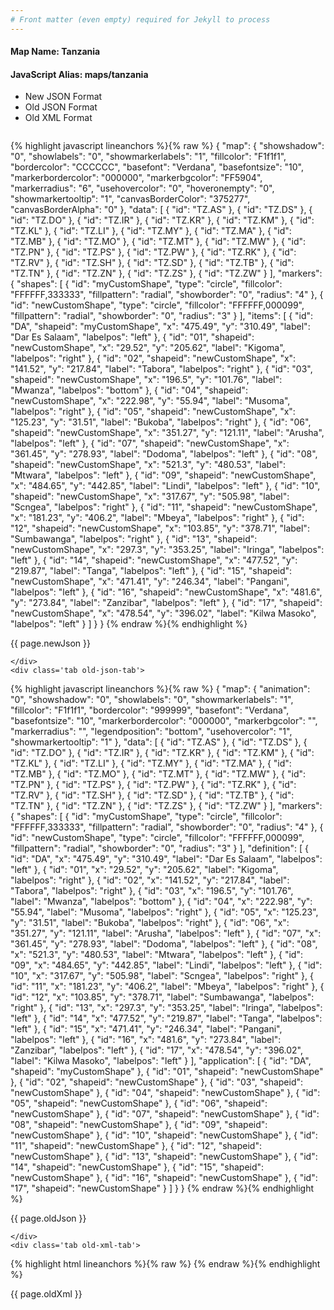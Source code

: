 ```yaml
---
# Front matter (even empty) required for Jekyll to process
---
```


#### Map Name: Tanzania

#### JavaScript Alias: maps/tanzania


<ul class='code-tabs'>
    <li class='active'>
        <a data-toggle='new-json'>New JSON Format</a>
    </li>
    <li>
        <a data-toggle='old-json'>Old JSON Format</a>
    </li>
    <li>
        <a data-toggle='old-xml'>Old XML Format</a>
    </li>
</ul>
<div class='tab-content'>
    <pre class='plain-code'></pre>
    <div class='tab new-json-tab active'>
{% highlight javascript lineanchors %}{% raw %}
{
    "map": {
        "showshadow": "0",
        "showlabels": "0",
        "showmarkerlabels": "1",
        "fillcolor": "F1f1f1",
        "bordercolor": "CCCCCC",
        "basefont": "Verdana",
        "basefontsize": "10",
        "markerbordercolor": "000000",
        "markerbgcolor": "FF5904",
        "markerradius": "6",
        "usehovercolor": "0",
        "hoveronempty": "0",
        "showmarkertooltip": "1",
        "canvasBorderColor": "375277",
        "canvasBorderAlpha": "0"
    },
    "data": [
        {
            "id": "TZ.AS"
        },
        {
            "id": "TZ.DS"
        },
        {
            "id": "TZ.DO"
        },
        {
            "id": "TZ.IR"
        },
        {
            "id": "TZ.KR"
        },
        {
            "id": "TZ.KM"
        },
        {
            "id": "TZ.KL"
        },
        {
            "id": "TZ.LI"
        },
        {
            "id": "TZ.MY"
        },
        {
            "id": "TZ.MA"
        },
        {
            "id": "TZ.MB"
        },
        {
            "id": "TZ.MO"
        },
        {
            "id": "TZ.MT"
        },
        {
            "id": "TZ.MW"
        },
        {
            "id": "TZ.PN"
        },
        {
            "id": "TZ.PS"
        },
        {
            "id": "TZ.PW"
        },
        {
            "id": "TZ.RK"
        },
        {
            "id": "TZ.RV"
        },
        {
            "id": "TZ.SH"
        },
        {
            "id": "TZ.SD"
        },
        {
            "id": "TZ.TB"
        },
        {
            "id": "TZ.TN"
        },
        {
            "id": "TZ.ZN"
        },
        {
            "id": "TZ.ZS"
        },
        {
            "id": "TZ.ZW"
        }
    ],
    "markers": {
        "shapes": [
            {
                "id": "myCustomShape",
                "type": "circle",
                "fillcolor": "FFFFFF,333333",
                "fillpattern": "radial",
                "showborder": "0",
                "radius": "4"
            },
            {
                "id": "newCustomShape",
                "type": "circle",
                "fillcolor": "FFFFFF,000099",
                "fillpattern": "radial",
                "showborder": "0",
                "radius": "3"
            }
        ],
        "items": [
            {
                "id": "DA",
                "shapeid": "myCustomShape",
                "x": "475.49",
                "y": "310.49",
                "label": "Dar Es Salaam",
                "labelpos": "left"
            },
            {
                "id": "01",
                "shapeid": "newCustomShape",
                "x": "29.52",
                "y": "205.62",
                "label": "Kigoma",
                "labelpos": "right"
            },
            {
                "id": "02",
                "shapeid": "newCustomShape",
                "x": "141.52",
                "y": "217.84",
                "label": "Tabora",
                "labelpos": "right"
            },
            {
                "id": "03",
                "shapeid": "newCustomShape",
                "x": "196.5",
                "y": "101.76",
                "label": "Mwanza",
                "labelpos": "bottom"
            },
            {
                "id": "04",
                "shapeid": "newCustomShape",
                "x": "222.98",
                "y": "55.94",
                "label": "Musoma",
                "labelpos": "right"
            },
            {
                "id": "05",
                "shapeid": "newCustomShape",
                "x": "125.23",
                "y": "31.51",
                "label": "Bukoba",
                "labelpos": "right"
            },
            {
                "id": "06",
                "shapeid": "newCustomShape",
                "x": "351.27",
                "y": "121.11",
                "label": "Arusha",
                "labelpos": "left"
            },
            {
                "id": "07",
                "shapeid": "newCustomShape",
                "x": "361.45",
                "y": "278.93",
                "label": "Dodoma",
                "labelpos": "left"
            },
            {
                "id": "08",
                "shapeid": "newCustomShape",
                "x": "521.3",
                "y": "480.53",
                "label": "Mtwara",
                "labelpos": "left"
            },
            {
                "id": "09",
                "shapeid": "newCustomShape",
                "x": "484.65",
                "y": "442.85",
                "label": "Lindi",
                "labelpos": "left"
            },
            {
                "id": "10",
                "shapeid": "newCustomShape",
                "x": "317.67",
                "y": "505.98",
                "label": "Scngea",
                "labelpos": "right"
            },
            {
                "id": "11",
                "shapeid": "newCustomShape",
                "x": "181.23",
                "y": "406.2",
                "label": "Mbeya",
                "labelpos": "right"
            },
            {
                "id": "12",
                "shapeid": "newCustomShape",
                "x": "103.85",
                "y": "378.71",
                "label": "Sumbawanga",
                "labelpos": "right"
            },
            {
                "id": "13",
                "shapeid": "newCustomShape",
                "x": "297.3",
                "y": "353.25",
                "label": "Iringa",
                "labelpos": "left"
            },
            {
                "id": "14",
                "shapeid": "newCustomShape",
                "x": "477.52",
                "y": "219.87",
                "label": "Tanga",
                "labelpos": "left"
            },
            {
                "id": "15",
                "shapeid": "newCustomShape",
                "x": "471.41",
                "y": "246.34",
                "label": "Pangani",
                "labelpos": "left"
            },
            {
                "id": "16",
                "shapeid": "newCustomShape",
                "x": "481.6",
                "y": "273.84",
                "label": "Zanzibar",
                "labelpos": "left"
            },
            {
                "id": "17",
                "shapeid": "newCustomShape",
                "x": "478.54",
                "y": "396.02",
                "label": "Kilwa Masoko",
                "labelpos": "left"
            }
        ]
    }
}
{% endraw %}{% endhighlight %}


<p class='text-success'>{{ page.newJson }}</p>

    </div>
    <div class='tab old-json-tab'>
{% highlight javascript lineanchors %}{% raw %}
{
    "map": {
        "animation": "0",
        "showshadow": "0",
        "showlabels": "0",
        "showmarkerlabels": "1",
        "fillcolor": "F1f1f1",
        "bordercolor": "999999",
        "basefont": "Verdana",
        "basefontsize": "10",
        "markerbordercolor": "000000",
        "markerbgcolor": "",
        "markerradius": "",
        "legendposition": "bottom",
        "usehovercolor": "1",
        "showmarkertooltip": "1"
    },
    "data": [
        {
            "id": "TZ.AS"
        },
        {
            "id": "TZ.DS"
        },
        {
            "id": "TZ.DO"
        },
        {
            "id": "TZ.IR"
        },
        {
            "id": "TZ.KR"
        },
        {
            "id": "TZ.KM"
        },
        {
            "id": "TZ.KL"
        },
        {
            "id": "TZ.LI"
        },
        {
            "id": "TZ.MY"
        },
        {
            "id": "TZ.MA"
        },
        {
            "id": "TZ.MB"
        },
        {
            "id": "TZ.MO"
        },
        {
            "id": "TZ.MT"
        },
        {
            "id": "TZ.MW"
        },
        {
            "id": "TZ.PN"
        },
        {
            "id": "TZ.PS"
        },
        {
            "id": "TZ.PW"
        },
        {
            "id": "TZ.RK"
        },
        {
            "id": "TZ.RV"
        },
        {
            "id": "TZ.SH"
        },
        {
            "id": "TZ.SD"
        },
        {
            "id": "TZ.TB"
        },
        {
            "id": "TZ.TN"
        },
        {
            "id": "TZ.ZN"
        },
        {
            "id": "TZ.ZS"
        },
        {
            "id": "TZ.ZW"
        }
    ],
    "markers": {
        "shapes": [
            {
                "id": "myCustomShape",
                "type": "circle",
                "fillcolor": "FFFFFF,333333",
                "fillpattern": "radial",
                "showborder": "0",
                "radius": "4"
            },
            {
                "id": "newCustomShape",
                "type": "circle",
                "fillcolor": "FFFFFF,000099",
                "fillpattern": "radial",
                "showborder": "0",
                "radius": "3"
            }
        ],
        "definition": [
            {
                "id": "DA",
                "x": "475.49",
                "y": "310.49",
                "label": "Dar Es Salaam",
                "labelpos": "left"
            },
            {
                "id": "01",
                "x": "29.52",
                "y": "205.62",
                "label": "Kigoma",
                "labelpos": "right"
            },
            {
                "id": "02",
                "x": "141.52",
                "y": "217.84",
                "label": "Tabora",
                "labelpos": "right"
            },
            {
                "id": "03",
                "x": "196.5",
                "y": "101.76",
                "label": "Mwanza",
                "labelpos": "bottom"
            },
            {
                "id": "04",
                "x": "222.98",
                "y": "55.94",
                "label": "Musoma",
                "labelpos": "right"
            },
            {
                "id": "05",
                "x": "125.23",
                "y": "31.51",
                "label": "Bukoba",
                "labelpos": "right"
            },
            {
                "id": "06",
                "x": "351.27",
                "y": "121.11",
                "label": "Arusha",
                "labelpos": "left"
            },
            {
                "id": "07",
                "x": "361.45",
                "y": "278.93",
                "label": "Dodoma",
                "labelpos": "left"
            },
            {
                "id": "08",
                "x": "521.3",
                "y": "480.53",
                "label": "Mtwara",
                "labelpos": "left"
            },
            {
                "id": "09",
                "x": "484.65",
                "y": "442.85",
                "label": "Lindi",
                "labelpos": "left"
            },
            {
                "id": "10",
                "x": "317.67",
                "y": "505.98",
                "label": "Scngea",
                "labelpos": "right"
            },
            {
                "id": "11",
                "x": "181.23",
                "y": "406.2",
                "label": "Mbeya",
                "labelpos": "right"
            },
            {
                "id": "12",
                "x": "103.85",
                "y": "378.71",
                "label": "Sumbawanga",
                "labelpos": "right"
            },
            {
                "id": "13",
                "x": "297.3",
                "y": "353.25",
                "label": "Iringa",
                "labelpos": "left"
            },
            {
                "id": "14",
                "x": "477.52",
                "y": "219.87",
                "label": "Tanga",
                "labelpos": "left"
            },
            {
                "id": "15",
                "x": "471.41",
                "y": "246.34",
                "label": "Pangani",
                "labelpos": "left"
            },
            {
                "id": "16",
                "x": "481.6",
                "y": "273.84",
                "label": "Zanzibar",
                "labelpos": "left"
            },
            {
                "id": "17",
                "x": "478.54",
                "y": "396.02",
                "label": "Kilwa Masoko",
                "labelpos": "left"
            }
        ],
        "application": [
            {
                "id": "DA",
                "shapeid": "myCustomShape"
            },
            {
                "id": "01",
                "shapeid": "newCustomShape"
            },
            {
                "id": "02",
                "shapeid": "newCustomShape"
            },
            {
                "id": "03",
                "shapeid": "newCustomShape"
            },
            {
                "id": "04",
                "shapeid": "newCustomShape"
            },
            {
                "id": "05",
                "shapeid": "newCustomShape"
            },
            {
                "id": "06",
                "shapeid": "newCustomShape"
            },
            {
                "id": "07",
                "shapeid": "newCustomShape"
            },
            {
                "id": "08",
                "shapeid": "newCustomShape"
            },
            {
                "id": "09",
                "shapeid": "newCustomShape"
            },
            {
                "id": "10",
                "shapeid": "newCustomShape"
            },
            {
                "id": "11",
                "shapeid": "newCustomShape"
            },
            {
                "id": "12",
                "shapeid": "newCustomShape"
            },
            {
                "id": "13",
                "shapeid": "newCustomShape"
            },
            {
                "id": "14",
                "shapeid": "newCustomShape"
            },
            {
                "id": "15",
                "shapeid": "newCustomShape"
            },
            {
                "id": "16",
                "shapeid": "newCustomShape"
            },
            {
                "id": "17",
                "shapeid": "newCustomShape"
            }
        ]
    }
}
{% endraw %}{% endhighlight %}


<p class='text-success'>{{ page.oldJson }}</p>

    </div>
    <div class='tab old-xml-tab'>
{% highlight html lineanchors %}{% raw %}
<map animation='0' showShadow='0' showLabels='0' showMarkerLabels='1' fillColor='F1f1f1' borderColor='999999' baseFont='Verdana' baseFontSize='10' markerBorderColor='000000' markerBgColor='' markerRadius='' legendPosition='bottom' useHoverColor='1' showMarkerToolTip='1'  >
	<data>
		<entity id='TZ.AS'  />
		<entity id='TZ.DS'  />
		<entity id='TZ.DO'  />
		<entity id='TZ.IR'  />
		<entity id='TZ.KR'  />
		<entity id='TZ.KM'  />
		<entity id='TZ.KL'  />
		<entity id='TZ.LI'  />
		<entity id='TZ.MY'  />
		<entity id='TZ.MA'  />
		<entity id='TZ.MB'  />
		<entity id='TZ.MO'  />
		<entity id='TZ.MT'  />
		<entity id='TZ.MW'  />
		<entity id='TZ.PN'  />
		<entity id='TZ.PS'  />
		<entity id='TZ.PW'  />
		<entity id='TZ.RK'  />
		<entity id='TZ.RV'  />
		<entity id='TZ.SH'  />
		<entity id='TZ.SD'  />
		<entity id='TZ.TB'  />
		<entity id='TZ.TN'  />
		<entity id='TZ.ZN'  />
		<entity id='TZ.ZS'  />
		<entity id='TZ.ZW'  />
	</data>
	<markers>
	<shapes>
	     <shape id='myCustomShape' type='circle' fillcolor='FFFFFF,333333' fillPattern='radial' showBorder='0' radius='4'/>
		 <shape id='newCustomShape' type='circle' fillcolor='FFFFFF,000099' fillPattern='radial' showBorder='0' radius='3'/>
		 </shapes>
		<definition>
			<marker id='DA' x='475.49' y='310.49' label='Dar Es Salaam' labelPos='left'  />
			<marker id='01' x='29.52' y='205.62' label='Kigoma' labelPos='right'  />
			<marker id='02' x='141.52' y='217.84' label='Tabora' labelPos='right'  />
			<marker id='03' x='196.5' y='101.76' label='Mwanza' labelPos='bottom'  />
			<marker id='04' x='222.98' y='55.94' label='Musoma' labelPos='right'  />
			<marker id='05' x='125.23' y='31.51' label='Bukoba' labelPos='right'  />
			<marker id='06' x='351.27' y='121.11' label='Arusha' labelPos='left'  />
			<marker id='07' x='361.45' y='278.93' label='Dodoma' labelPos='left'  />
			<marker id='08' x='521.3' y='480.53' label='Mtwara' labelPos='left'  />
			<marker id='09' x='484.65' y='442.85' label='Lindi' labelPos='left'  />
			<marker id='10' x='317.67' y='505.98' label='Scngea' labelPos='right'  />
			<marker id='11' x='181.23' y='406.2' label='Mbeya' labelPos='right'  />
			<marker id='12' x='103.85' y='378.71' label='Sumbawanga' labelPos='right'  />
			<marker id='13' x='297.3' y='353.25' label='Iringa' labelPos='left'  />
			<marker id='14' x='477.52' y='219.87' label='Tanga' labelPos='left'  />
			<marker id='15' x='471.41' y='246.34' label='Pangani' labelPos='left'  />
			<marker id='16' x='481.6' y='273.84' label='Zanzibar' labelPos='left'  />
			<marker id='17' x='478.54' y='396.02' label='Kilwa Masoko' labelPos='left'  />
		</definition>
		<application>
			<marker id='DA' shapeId='myCustomShape'  />
			<marker id='01' shapeId='newCustomShape'  />
			<marker id='02' shapeId='newCustomShape'  />
			<marker id='03' shapeId='newCustomShape'  />
			<marker id='04' shapeId='newCustomShape'  />
			<marker id='05' shapeId='newCustomShape'  />
			<marker id='06' shapeId='newCustomShape'  />
			<marker id='07' shapeId='newCustomShape'  />
			<marker id='08' shapeId='newCustomShape'  />
			<marker id='09' shapeId='newCustomShape'  />
			<marker id='10' shapeId='newCustomShape'  />
			<marker id='11' shapeId='newCustomShape'  />
			<marker id='12' shapeId='newCustomShape'  />
			<marker id='13' shapeId='newCustomShape'  />
			<marker id='14' shapeId='newCustomShape'  />
			<marker id='15' shapeId='newCustomShape'  />
			<marker id='16' shapeId='newCustomShape'  />
			<marker id='17' shapeId='newCustomShape'  />
		</application>
	</markers>
</map>
{% endraw %}{% endhighlight %}

<p class='text-success'>{{ page.oldXml }}</p>

</div>
</div>

